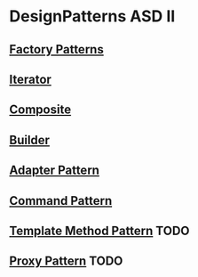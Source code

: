 # DesignPatterns ASD II

## [Factory Patterns](./Factory/Factory.md)

## [Iterator](./Iterator/Iterator.md)

## [Composite](./Composite/Composite.md)

## [Builder](./Builder/Builder.md)

## [Adapter Pattern](./Adapter/Adapter.md)

## [Command Pattern](./Command/Command.md)

## [Template Method Pattern](./TemplateMethod/TemplateMethod.md) TODO

## [Proxy Pattern](./Proxy/Proxy.md) TODO
